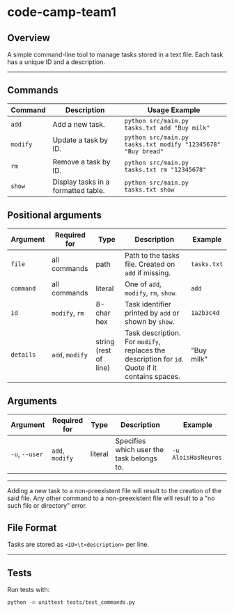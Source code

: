 # code-camp-team1

## Overview
A simple command-line tool to manage tasks stored in a text file.
Each task has a unique ID and a description.

---

## Commands

| Command         | Description                          | Usage Example                     |
|-----------------|--------------------------------------|-----------------------------------|
| `add`           | Add a new task.                      | `python src/main.py tasks.txt add "Buy milk"` |
| `modify`        | Update a task by ID.                 | `python src/main.py tasks.txt modify "12345678" "Buy bread"` |
| `rm`            | Remove a task by ID.                 | `python src/main.py tasks.txt rm "12345678"` |
| `show`          | Display tasks in a formatted table.  | `python src/main.py tasks.txt show`      |

## Positional arguments

| Argument | Required for | Type | Description | Example |
|----------|--------------|------|-------------|---------|
| `file`   | all commands | path | Path to the tasks file. Created on `add` if missing. | `tasks.txt` |
| `command` | all commands | literal | One of `add`, `modify`, `rm`, `show`. | `add` |
| `id` | `modify`, `rm` | 8-char hex | Task identifier printed by `add` or shown by `show`. | `1a2b3c4d` |
| `details` | `add`, `modify` | string (rest of line) | Task description. For `modify`, replaces the description for `id`. Quote if it contains spaces. | "Buy milk" |

## Arguments
| Argument | Required for | Type | Description | Example |
|----------|--------------|------|-------------|---------|
| `-u`, `--user` | `add`, `modify` | literal | Specifies which user the task belongs to. | `-u AloisHasNeuros` | 

---
Adding a new task to a non-preexistent file will result to the creation of the said file. Any other command to a non-preexistent file will result to a "no such file or directory" error.
## File Format
Tasks are stored as `<ID>\t<description>` per line.

---

## Tests
Run tests with:
```bash
python -m unittest tests/test_commands.py
```
